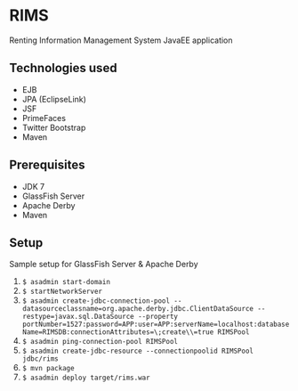 # RIMS

Renting Information Management System JavaEE application

## Technologies used

* EJB
* JPA (EclipseLink)
* JSF
* PrimeFaces
* Twitter Bootstrap
* Maven

## Prerequisites

* JDK 7
* GlassFish Server
* Apache Derby
* Maven

## Setup

Sample setup for GlassFish Server & Apache Derby

1. `$ asadmin start-domain`
2. `$ startNetworkServer`
3. `$ asadmin create-jdbc-connection-pool --datasourceclassname=org.apache.derby.jdbc.ClientDataSource --restype=javax.sql.DataSource --property portNumber=1527:password=APP:user=APP:serverName=localhost:databaseName=RIMSDB:connectionAttributes=\;create\\=true RIMSPool`
4. `$ asadmin ping-connection-pool RIMSPool`
5. `$ asadmin create-jdbc-resource --connectionpoolid RIMSPool jdbc/rims`
6. `$ mvn package`
7. `$ asadmin deploy target/rims.war`
